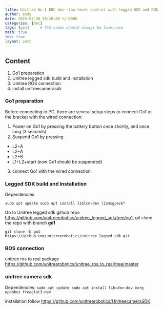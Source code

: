 ```yaml
---
title: Unitree Go 1 EDU doc--low-level control with legged SDK and ROS via wired connection
author: andy
date: 2023-05-30 20:20:00 +/-0080
categories: [doc]
tags: [go1]     # TAG names should always be lowercase
math: true
toc: true
layout: post
---
```


## Content
1. Go1 preparation
2. Unitree legged sdk build and installation
3. Unitree ROS connection
4. install unitreecamerasdk


### Go1 preparation

Before connecting to PC, there are several setup steps to connect Go1 to the bracket with the wired connection:
1. Power on Go1 by pressing the battery button once shortly, and once long (3 seconds)
2. Suspend Go1 by pressing
  + L2+A
  + L2+A
  + L2+B
  + L1+L2+start (now Go1 should be suspended)
3. connect Go1 with the wired connection



### Legged SDK build and installation

Dependencies: 

``
sudo apt update
sudo apt install liblcm-dev libmsgpack*
``

Go to Unitree legged sdk github repo <https://github.com/unitreerobotics/unitree_legged_sdk/tree/go1>, git clone the repo with branch **go1**

``
git clone -b go1 https://github.com/unitreerobotics/unitree_legged_sdk.git
``


### ROS connection 
unitree ros to real package
<https://github.com/unitreerobotics/unitree_ros_to_real/tree/master>



### unitree camera sdk

Dependencies:
``
sudo apt update
sudo apt install libudev-dev xorg openbox freeglut3-dev
``

installation follow <https://github.com/unitreerobotics/UnitreecameraSDK>



